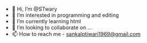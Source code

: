 - 👋 Hi, I’m @STwary
- 👀 I’m interested in programming and editing
- 🌱 I’m currently learning html
- 💞️ I’m looking to collaborate on ...
- 📫 How to reach me - sankalptiwari1969@gmail.com

<!---
STwary/STwary is a ✨ special ✨ repository because its `README.md` (this file) appears on your GitHub profile.
You can click the Preview link to take a look at your changes.
--->

